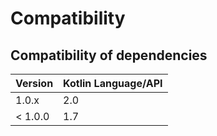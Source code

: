 # Compatibility

## Compatibility of dependencies

| Version  | Kotlin Language/API |
|----------|---------------------|
| 1.0.x    | 2.0                 |
| < 1.0.0  | 1.7                 |
